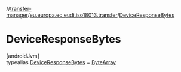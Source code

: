 //[transfer-manager](../../../index.md)/[eu.europa.ec.eudi.iso18013.transfer](../index.md)/[DeviceResponseBytes](index.md)

# DeviceResponseBytes

[androidJvm]\
typealias [DeviceResponseBytes](index.md) = [ByteArray](https://kotlinlang.org/api/latest/jvm/stdlib/kotlin/-byte-array/index.html)

